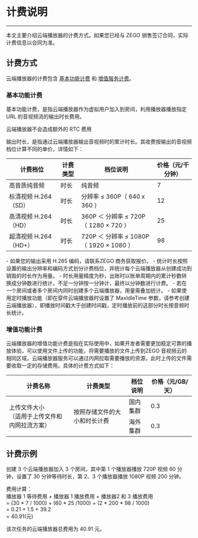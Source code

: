 # 计费说明

- - -

本文主要介绍云端播放器的计费方式。如果您已经与 ZEGO 销售签订合同，实际计费信息以合同为准。

## 计费方式

云端播放器的计费包含 [基本功能计费](#基本功能计费) 和 [增值服务计费](#增值功能计费)。

### 基本功能计费

基本功能计费，是指云端播放器作为虚拟用户加入到房间，利用播放器播放指定 URL 的音视频流的输出时长费用。

<Note title="说明">云端播放器不会造成额外的 RTC 费用</Note>

输出时长，是指通过云端播放器输出音视频时的累计时长。其收费按输出的音视频档位计算不同的单价，详情如下：

| 计费档位 | 计费类型 | 档位说明 | 价格（元/千分钟） |
|---------|---------|---------|-----------------|
| 高音质纯音频 | 时长 | 纯音频 | 7 |
| 标清视频 H.264（SD） | 时长 | 分辨率 ≤ 360P（ 640 x 360 ） | 12 |
| 高清视频 H.264（HD） | 时长 | 360P ＜ 分辨率 ≤ 720P（ 1280 × 720 ） | 25 |
| 超清视频 H.264（HD+） | 时长 | 720P ＜ 分辨率 ≤ 1080P（ 1920 × 1080 ） | 98 |

<Note title="说明">
- 如果您的输出采用 H.265 编码，请联系ZEGO 商务获取报价。
- 统计时长按照设置的输出分辨率和编码方式划分计费档位，并统计每个云端播放器从创建成功到销毁的时长作为用量。
- 时长用量精度为秒，出账时以账单周期内的累计秒数转换成分钟数进行统计，不足一分钟按一分钟计，最终以分钟数进行计费。
- 若在一个房间或者多个房间内同时创建多个云端播放器，用量需叠加统计。
- 如果使用定时播放功能（即在穿件云端播放器时设置了 MaxIdleTime 参数，请参考创建云端播放器），即播放时间戳大于创建时间戳，定时播放前的这部分时长按音频时长统计。
</Note>

### 增值功能计费

云端播放器的增值功能计费是指在实际使用中，如果开发者需要更加稳定可靠的播放体验，可以使用文件上传的功能，将需要播放的文件上传到ZEGO 音视频云的相同区域，云端播放器服务可以通过内网拉取需要播放的资源，此时上传的文件需要收取一定的存储费用。具体的计费方式如下：

<table>
  <thead>
    <tr>
      <th>计费名称</th>
      <th>计费类型</th>
      <th>档位说明</th>
      <th>价格（元/GB/天）</th>
    </tr>
  </thead>
  <tbody>
    <tr>
      <td rowspan="2">上传文件大小<br />（适用于上传文件和内网拉流方案）</td>
      <td rowspan="2">按照存储文件的大小和时长计费</td>
      <td>国内集群</td>
      <td>0.3</td>
    </tr>
    <tr>
      <td>海外集群</td>
      <td>0.3</td>
    </tr>
  </tbody>
</table>


## 计费示例

创建 3 个云端播放器加入 3 个房间，其中第 1 个播放器播放 720P 视频 60 分钟，设置了 30 分钟等待时长，第 2、3 个播放器播放 1080P 视频 200 分钟。

费用计算：   
播放器 1 等待费用 + 播放器 1 播放费用 + 播放器2 和 3 播放费用   
= (30 * 7 / 1000) + (60 * 25 /1000) + (2 * 200 * 98 / 1000)   
= 0.21 + 1.5 + 39.2   
= 40.91(元)

该次任务的云端播放器总费用为 40.91 元。

